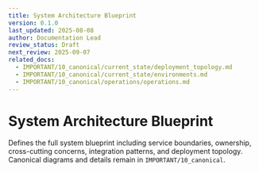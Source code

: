 ```yaml
---
title: System Architecture Blueprint
version: 0.1.0
last_updated: 2025-08-08
author: Documentation Lead
review_status: Draft
next_review: 2025-09-07
related_docs:
  - IMPORTANT/10_canonical/current_state/deployment_topology.md
  - IMPORTANT/10_canonical/current_state/environments.md
  - IMPORTANT/10_canonical/operations/operations.md
---
```


# System Architecture Blueprint

Defines the full system blueprint including service boundaries, ownership, cross-cutting concerns, integration patterns, and deployment topology. Canonical diagrams and details remain in `IMPORTANT/10_canonical`.


